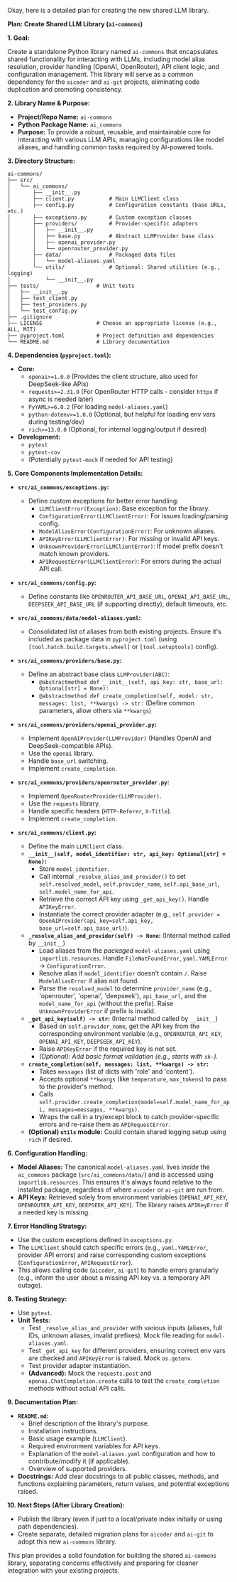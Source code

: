 Okay, here is a detailed plan for creating the new shared LLM library.

**Plan: Create Shared LLM Library (`ai-commons`)**

**1. Goal:**

Create a standalone Python library named `ai-commons` that encapsulates shared functionality for interacting with LLMs, including model alias resolution, provider handling (OpenAI, OpenRouter), API client logic, and configuration management. This library will serve as a common dependency for the `aicoder` and `ai-git` projects, eliminating code duplication and promoting consistency.

**2. Library Name & Purpose:**

*   **Project/Repo Name:** `ai-commons`
*   **Python Package Name:** `ai_commons`
*   **Purpose:** To provide a robust, reusable, and maintainable core for interacting with various LLM APIs, managing configurations like model aliases, and handling common tasks required by AI-powered tools.

**3. Directory Structure:**

```
ai-commons/
├── src/
│   └── ai_commons/
│       ├── __init__.py
│       ├── client.py           # Main LLMClient class
│       ├── config.py           # Configuration constants (base URLs, etc.)
│       ├── exceptions.py       # Custom exception classes
│       ├── providers/          # Provider-specific adapters
│       │   ├── __init__.py
│       │   ├── base.py         # Abstract LLMProvider base class
│       │   ├── openai_provider.py
│       │   └── openrouter_provider.py
│       ├── data/               # Packaged data files
│       │   └── model-aliases.yaml
│       └── utils/              # Optional: Shared utilities (e.g., logging)
│           └── __init__.py
├── tests/                  # Unit tests
│   ├── __init__.py
│   ├── test_client.py
│   ├── test_providers.py
│   └── test_config.py
├── .gitignore
├── LICENSE                 # Choose an appropriate license (e.g., ALL, MIT)
├── pyproject.toml          # Project definition and dependencies
└── README.md               # Library documentation
```

**4. Dependencies (`pyproject.toml`):**

*   **Core:**
    *   `openai>=1.0.0` (Provides the client structure, also used for DeepSeek-like APIs)
    *   `requests>=2.31.0` (For OpenRouter HTTP calls - consider `httpx` if async is needed later)
    *   `PyYAML>=6.0.2` (For loading `model-aliases.yaml`)
    *   `python-dotenv>=1.0.0` (Optional, but helpful for loading env vars during testing/dev)
    *   `rich>=13.0.0` (Optional, for internal logging/output if desired)
*   **Development:**
    *   `pytest`
    *   `pytest-cov`
    *   (Potentially `pytest-mock` if needed for API testing)

**5. Core Components Implementation Details:**

*   **`src/ai_commons/exceptions.py`:**
    *   Define custom exceptions for better error handling:
        *   `LLMClientError(Exception)`: Base exception for the library.
        *   `ConfigurationError(LLMClientError)`: For issues loading/parsing config.
        *   `ModelAliasError(ConfigurationError)`: For unknown aliases.
        *   `APIKeyError(LLMClientError)`: For missing or invalid API keys.
        *   `UnknownProviderError(LLMClientError)`: If model prefix doesn't match known providers.
        *   `APIRequestError(LLMClientError)`: For errors during the actual API call.

*   **`src/ai_commons/config.py`:**
    *   Define constants like `OPENROUTER_API_BASE_URL`, `OPENAI_API_BASE_URL`, `DEEPSEEK_API_BASE_URL` (if supporting directly), default timeouts, etc.

*   **`src/ai_commons/data/model-aliases.yaml`:**
    *   Consolidated list of aliases from both existing projects. Ensure it's included as package data in `pyproject.toml` (using `[tool.hatch.build.targets.wheel]` or `[tool.setuptools]` config).

*   **`src/ai_commons/providers/base.py`:**
    *   Define an abstract base class `LLMProvider(ABC)`:
        *   `@abstractmethod def __init__(self, api_key: str, base_url: Optional[str] = None):`
        *   `@abstractmethod def create_completion(self, model: str, messages: list, **kwargs) -> str:` (Define common parameters, allow others via `**kwargs`)

*   **`src/ai_commons/providers/openai_provider.py`:**
    *   Implement `OpenAIProvider(LLMProvider)` (Handles OpenAI and DeepSeek-compatible APIs).
    *   Use the `openai` library.
    *   Handle `base_url` switching.
    *   Implement `create_completion`.

*   **`src/ai_commons/providers/openrouter_provider.py`:**
    *   Implement `OpenRouterProvider(LLMProvider)`.
    *   Use the `requests` library.
    *   Handle specific headers (`HTTP-Referer`, `X-Title`).
    *   Implement `create_completion`.

*   **`src/ai_commons/client.py`:**
    *   Define the main `LLMClient` class.
    *   **`__init__(self, model_identifier: str, api_key: Optional[str] = None)`:**
        *   Store `model_identifier`.
        *   Call internal `_resolve_alias_and_provider()` to set `self.resolved_model`, `self.provider_name`, `self.api_base_url`, `self.model_name_for_api`.
        *   Retrieve the correct API key using `_get_api_key()`. Handle `APIKeyError`.
        *   Instantiate the correct provider adapter (e.g., `self.provider = OpenAIProvider(api_key=self.api_key, base_url=self.api_base_url)`).
    *   **`_resolve_alias_and_provider(self) -> None`:** (Internal method called by `__init__`)
        *   Load aliases from the *packaged* `model-aliases.yaml` using `importlib.resources`. Handle `FileNotFoundError`, `yaml.YAMLError` -> `ConfigurationError`.
        *   Resolve alias if `model_identifier` doesn't contain `/`. Raise `ModelAliasError` if alias not found.
        *   Parse the `resolved_model` to determine `provider_name` (e.g., 'openrouter', 'openai', 'deepseek'), `api_base_url`, and the `model_name_for_api` (without the prefix). Raise `UnknownProviderError` if prefix is invalid.
    *   **`_get_api_key(self) -> str`:** (Internal method called by `__init__`)
        *   Based on `self.provider_name`, get the API key from the corresponding environment variable (e.g., `OPENROUTER_API_KEY`, `OPENAI_API_KEY`, `DEEPSEEK_API_KEY`).
        *   Raise `APIKeyError` if the required key is not set.
        *   *(Optional): Add basic format validation (e.g., starts with `sk-`).*
    *   **`create_completion(self, messages: list, **kwargs) -> str`:**
        *   Takes `messages` (list of dicts with 'role' and 'content').
        *   Accepts optional `**kwargs` (like `temperature`, `max_tokens`) to pass to the provider's method.
        *   Calls `self.provider.create_completion(model=self.model_name_for_api, messages=messages, **kwargs)`.
        *   Wraps the call in a try/except block to catch provider-specific errors and re-raise them as `APIRequestError`.
    *   **(Optional) `utils` module:** Could contain shared logging setup using `rich` if desired.

**6. Configuration Handling:**

*   **Model Aliases:** The canonical `model-aliases.yaml` lives *inside* the `ai_commons` package (`src/ai_commons/data/`) and is accessed using `importlib.resources`. This ensures it's always found relative to the installed package, regardless of where `aicoder` or `ai-git` are run from.
*   **API Keys:** Retrieved solely from environment variables (`OPENAI_API_KEY`, `OPENROUTER_API_KEY`, `DEEPSEEK_API_KEY`). The library raises `APIKeyError` if a needed key is missing.

**7. Error Handling Strategy:**

*   Use the custom exceptions defined in `exceptions.py`.
*   The `LLMClient` should catch specific errors (e.g., `yaml.YAMLError`, provider API errors) and raise corresponding custom exceptions (`ConfigurationError`, `APIRequestError`).
*   This allows calling code (`aicoder`, `ai-git`) to handle errors granularly (e.g., inform the user about a missing API key vs. a temporary API outage).

**8. Testing Strategy:**

*   Use `pytest`.
*   **Unit Tests:**
    *   Test `_resolve_alias_and_provider` with various inputs (aliases, full IDs, unknown aliases, invalid prefixes). Mock file reading for `model-aliases.yaml`.
    *   Test `_get_api_key` for different providers, ensuring correct env vars are checked and `APIKeyError` is raised. Mock `os.getenv`.
    *   Test provider adapter instantiation.
    *   **(Advanced):** Mock the `requests.post` and `openai.ChatCompletion.create` calls to test the `create_completion` methods without actual API calls.

**9. Documentation Plan:**

*   **`README.md`:**
    *   Brief description of the library's purpose.
    *   Installation instructions.
    *   Basic usage example (`LLMClient`).
    *   Required environment variables for API keys.
    *   Explanation of the `model-aliases.yaml` configuration and how to contribute/modify it (if applicable).
    *   Overview of supported providers.
*   **Docstrings:** Add clear docstrings to all public classes, methods, and functions explaining parameters, return values, and potential exceptions raised.

**10. Next Steps (After Library Creation):**

*   Publish the library (even if just to a local/private index initially or using path dependencies).
*   Create separate, detailed migration plans for `aicoder` and `ai-git` to adopt this new `ai-commons` library.

This plan provides a solid foundation for building the shared `ai-commons` library, separating concerns effectively and preparing for cleaner integration with your existing projects.


